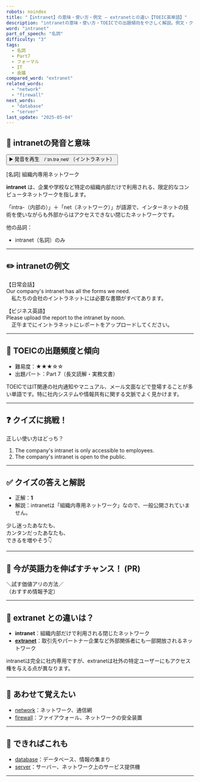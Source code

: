 ```yaml
---
robots: noindex
title: "【intranet】の意味・使い方・例文 ― extranetとの違い【TOEIC英単語】"
description: "intranetの意味・使い方・TOEICでの出題傾向をやさしく解説。例文・クイズ付きでextranetとの違いもわかりやすく学べます。"
word: "intranet"
part_of_speech: "名詞"
difficulty: "3"
tags:
  - 名詞
  - Part7
  - フォーマル
  - IT
  - 会議
compared_word: "extranet"
related_words:
  - "network"
  - "firewall"
next_words:
  - "database"
  - "server"
last_update: "2025-05-04"
---
```


## 🔰 intranetの発音と意味

<button class="play-audio" onclick="playTTS('intranet')">
  <span class="play-audio-main">
    ▶️ 発音を再生　/ˈɪn.trəˌnet/
  </span>
  <span class="play-audio-sub">
    （イントラネット）
  </span>
</button>

[名詞] 組織内専用ネットワーク

**intranet** は、企業や学校など特定の組織内部だけで利用される、限定的なコンピュータネットワークを指します。

「intra-（内部の）」＋「net（ネットワーク）」が語源で、インターネットの技術を使いながらも外部からはアクセスできない閉じたネットワークです。

他の品詞：  
- intranet（名詞）のみ

---

## ✏️ intranetの例文

【日常会話】  
Our company's intranet has all the forms we need.  
　私たちの会社のイントラネットには必要な書類がすべてあります。

【ビジネス英語】  
Please upload the report to the intranet by noon.  
　正午までにイントラネットにレポートをアップロードしてください。

---

## 🎯 TOEICの出題頻度と傾向

- 難易度：★★★☆☆
- 出題パート：Part 7（長文読解・実務文書）

TOEICではIT関連の社内通知やマニュアル、メール文面などで登場することが多い単語です。特に社内システムや情報共有に関する文脈でよく見かけます。

---

## ❓ クイズに挑戦！

正しい使い方はどっち？

1. The company's intranet is only accessible to employees.  
2. The company's intranet is open to the public.

---

## ✅ クイズの答えと解説

- 正解：**1**
- 解説：intranetは「組織内専用ネットワーク」なので、一般公開されていません。

少し迷ったあなたも、  
カンタンだったあなたも、  
できるを増やそう👇️

---

## 🚀 今が英語力を伸ばすチャンス！ (PR)

<div class="info-center">
＼試す価値アリの方法／<br>  
（おすすめ情報予定）
</div>

---

## 🤔  extranet との違いは？

- **intranet**：組織内部だけで利用される閉じたネットワーク
- **[extranet](/extranet)**：取引先やパートナー企業など外部関係者にも一部開放されるネットワーク

intranetは完全に社内専用ですが、extranetは社外の特定ユーザーにもアクセス権を与える点が異なります。

---

## 🧩 あわせて覚えたい

- [network](/network)：ネットワーク、通信網
- [firewall](/firewall)：ファイアウォール、ネットワークの安全装置

---

## 📖 できればこれも

- [database](/database)：データベース、情報の集まり
- [server](/server)：サーバー、ネットワーク上のサービス提供機

---
<!-- cvid: aid24_bid19 -->
